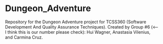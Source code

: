 # Dungeon_Adventure
Repository for the Dungeon Adventure project for TCSS360 (Software Development And Quality Assurance Techniques).
Created by Group #6 (<-- I think this is our number please check): Hui Wagner, Anastasia Vilenius, and Carmina Cruz.
